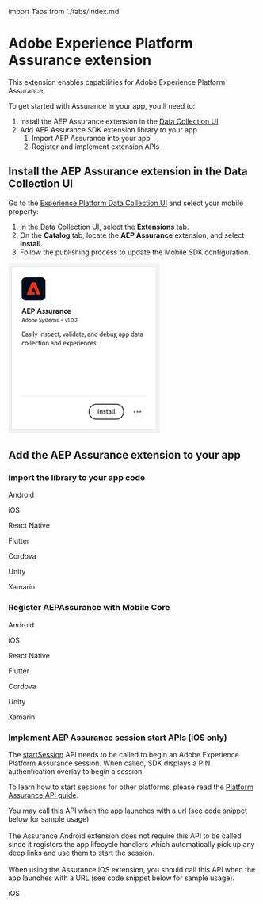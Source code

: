 import Tabs from './tabs/index.md'

# Adobe Experience Platform Assurance extension

This extension enables capabilities for Adobe Experience Platform Assurance.

To get started with Assurance in your app, you'll need to:

1. Install the AEP Assurance extension in the [Data Collection UI](https://experience.adobe.com/#/data-collection)
2. Add AEP Assurance SDK extension library to your app
   1. Import AEP Assurance into your app
   2. Register and implement extension APIs

## Install the AEP Assurance extension in the Data Collection UI

Go to the [Experience Platform Data Collection UI](https://experience.adobe.com/#/data-collection/) and select your mobile property:

1. In the Data Collection UI, select the **Extensions** tab.
2. On the **Catalog** tab, locate the **AEP Assurance** extension, and select **Install**.
3. Follow the publishing process to update the Mobile SDK configuration.

![](./assets/index/assurance-extension.png)

## Add the AEP Assurance extension to your app

### Import the library to your app code

<TabsBlock orientation="horizontal" slots="heading, content" repeat="7"/>

Android

<Tabs query="platform=android&task=import-library"/>

iOS

<Tabs query="platform=ios&task=import-library"/>

React Native

<Tabs query="platform=react-native&task=import-library"/>

Flutter

<Tabs query="platform=flutter&task=import-library"/>

Cordova

<Tabs query="platform=cordova&task=import-library"/>

Unity

<Tabs query="platform=unity&task=import-library"/>

Xamarin

<Tabs query="platform=xamarin&task=import-library"/>

### Register AEPAssurance with Mobile Core

<TabsBlock orientation="horizontal" slots="heading, content" repeat="7"/>

Android

<Tabs query="platform=android&task=register-assurance"/>

iOS

<Tabs query="platform=ios&task=register-assurance"/>

React Native

<Tabs query="platform=react-native&task=register-assurance"/>

Flutter

<Tabs query="platform=flutter&task=register-assurance"/>

Cordova

<Tabs query="platform=cordova&task=register-assurance"/>

Unity

<Tabs query="platform=unity&task=register-assurance"/>

Xamarin

<Tabs query="platform=xamarin&task=register-assurance"/>

### Implement AEP Assurance session start APIs (iOS only)

The [startSession](./assurance-api-reference.md#startsession) API needs to be called to begin an Adobe Experience Platform Assurance session. When called, SDK displays a PIN authentication overlay to begin a session. 

To learn how to start sessions for other platforms, please read the [Platform Assurance API guide](./api-reference.md).

<InlineAlert variant="info" slots="text"/>

You may call this API when the app launches with a url (see code snippet below for sample usage) <br/><br/> The Assurance Android extension does not require this API to be called since it registers the app lifecycle handlers which automatically pick up any deep links and use them to start the session.<br/><br/>When using the Assurance iOS extension, you should call this API when the app launches with a URL (see code snippet below for sample usage).

<TabsBlock orientation="horizontal" slots="heading, content" repeat="1"/>

iOS

<Tabs query="platform=ios&task=implement-assurance"/>

